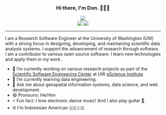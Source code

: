 <h3 align="center">Hi there, I'm Don. 🧑🏻‍💻</h3>

<p align="center">
  <a href="https://escience.washington.edu/people/landung-don-setiawan/"><img src="https://img.shields.io/badge/SSEC-Senior%20Software%20Engineer-purple?logo=data:image/png;base64,iVBORw0KGgoAAAANSUhEUgAAAA0AAAAOCAQAAABedl5ZAAAACXBIWXMAAAHKAAABygHMtnUxAAAAGXRFWHRTb2Z0d2FyZQB3d3cuaW5rc2NhcGUub3Jnm+48GgAAAMNJREFUGBltwcEqwwEcAOAfc1F2sNsOTqSlNUopSv5jW1YzHHYY/6YtLa1Jy4mbl3Bz8QIeyKM4fMaUxr4vZnEpjWnmLMSYCysxTcddhF25+EvJia5hhCudULAePyRalvUteXIfBgYxJufRuaKuprKsbDjVUrUj40FNQ11PTzEmrCmrevPhRcVQai8m1PRVvOPZgX2JttWYsGhD3atbHWcyUqX4oqDtJkJiJHUYv+R1JbaNHJmP/+Q1HLu2GbNoSm3Ft0+Y1YMdPSTSwQAAAABJRU5ErkJggg==&style=plastic" /></a>
  <br>
  <a href="https://www.linkedin.com/in/landungsetiawan/"><img src="https://img.shields.io/static/v1?label=LinkedIn&message=landungsetiawan&color=blue&logo=linkedin" /></a>
  <a href="https://orcid.org/0000-0002-1624-2667"><img src="https://img.shields.io/badge/ORCID-informational?style=flat&logo=ORCID&logoColor=white&color=A6CE39" /></a>
</p>

---

I am a Research Software Engineer at the University of Washington (UW) with a strong focus in designing, developing, and maintaining scientific data analysis systems. I support the advancement of research through software. I am a contributor to various open source software. I learn new technologies and apply them in my work.

- 🔭 I’m currently working on various research projects as part of the [Scientific Software Engineering Center](https://escience.washington.edu/software-engineering/ssec/) at UW [eScience Institute](https://escience.washington.edu/).
- 🌱 I’m currently learning data engineering.
- 💬 Ask me about geospatial information systems, data science, and web development.
- 😄 Pronouns: He/Him
- ⚡ Fun fact: I love electronic dance music! And I also play guitar 🎸.
- 🌐 I'm Indonesian American 🇺🇸🇮🇩
